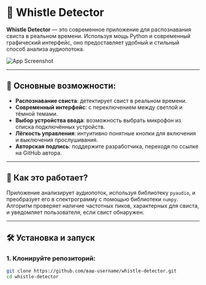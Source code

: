 # 🎵 Whistle Detector

**Whistle Detector** — это современное приложение для распознавания свиста в реальном времени. Используя мощь Python и современный графический интерфейс, оно предоставляет удобный и стильный способ анализа аудиопотока.

![App Screenshot](https://i.imgur.com/tjuVqoG.png) <!-- Замените на реальный скриншот вашего приложения -->

---

## 🧩 Основные возможности:
- **Распознавание свиста**: детектирует свист в реальном времени.
- **Современный интерфейс**: с переключением между светлой и тёмной темами.
- **Выбор устройства ввода**: возможность выбрать микрофон из списка подключённых устройств.
- **Лёгкость управления**: интуитивно понятные кнопки для включения и выключения прослушивания.
- **Авторская подпись**: поддержите разработчика, переходя по ссылке на GitHub автора.

---

## 🚀 Как это работает?
Приложение анализирует аудиопоток, используя библиотеку `pyaudio`, и преобразует его в спектрограмму с помощью библиотеки `numpy`. Алгоритм проверяет наличие частотных пиков, характерных для свиста, и уведомляет пользователя, если свист обнаружен.

---

## 🛠 Установка и запуск

### 1. Клонируйте репозиторий:
```bash
git clone https://github.com/ваш-username/whistle-detector.git
cd whistle-detector
